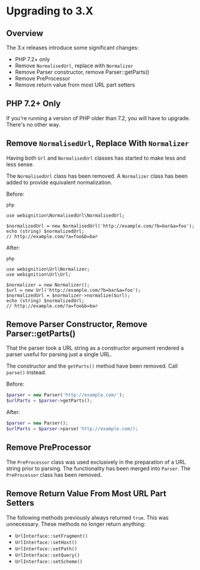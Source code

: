 Upgrading to 3.X
================

Overview
--------

The 3.x releases introduce some significant changes:

- PHP 7.2+ only
- Remove `NormalisedUrl`, replace with `Normalizer`
- Remove Parser constructor, remove Parser::getParts()
- Remove PreProcessor
- Remove return value from most URL part setters

PHP 7.2+ Only
-------------

If you're running a version of PHP older than 7.2, you will have to upgrade. There's no other way.

Remove `NormalisedUrl`, Replace With `Normalizer`
-------------------------------------------------

Having both `Url` and `NormalisedUrl` classes has started to make less and less sense.

The `NormalisedUrl` class has been removed. A `Normalizer` class has been added to provide
equivalent normalization.

Before:

```
php

use webignition\NormalisedUrl\NormalisedUrl;

$normalizedUrl = new NormalisedUrl('http://example.com/?b=bar&a=foo');
echo (string) $normalizedUrl;
// http://example.com/?a=foo&b=bar
```

After:

```
php

use webignition\Url\Normalizer;
use webignition\Url\Url;

$normalizer = new Normalizer();
$url = new Url('http://example.com/?b=bar&a=foo');
$normalizedUrl = $normalizer->normalize($url);
echo (string) $normalizedUrl;
// http://example.com/?a=foo&b=bar
```

Remove Parser Constructor, Remove Parser::getParts()
----------------------------------------------------

That the parser took a URL string as a constructor argument rendered a parser useful for parsing
just a single URL.

The constructor and the `getParts()` method have been removed. Call `parse()` instead.

Before:

```php
$parser = new Parser('http://example.com/');
$urlParts = $parser->getParts();
```

After:

```php
$parser = new Parser();
$urlParts = $parser->parse('http://example.com/);
```

Remove PreProcessor
-------------------

The `PreProcessor` class was used exclusively in the preparation of a URL string prior to parsing.
The functionality has been merged into `Parser`. The `PreProcessor` class has been removed.

Remove Return Value From Most URL Part Setters
----------------------------------------------

The following methods previously always returned `true`. This was unnecessary. These methods
no longer return anything:

- `UrlInterface::setFragment()`
- `UrlInterface::setHost()`
- `UrlInterface::setPath()`
- `UrlInterface::setQuery()`
- `UrlInterface::setScheme()`
